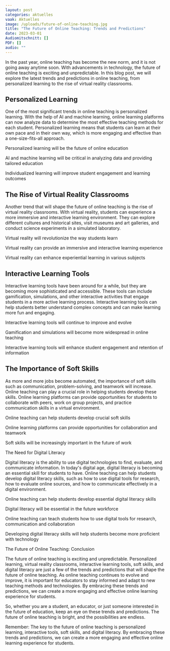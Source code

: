 ```yaml
---
layout: post
categories: aktuelles
vaak: Aktuelles
image: /uploads/future-of-online-teaching.jpg
title: "The Future of Online Teaching: Trends and Predictions"
date: 2023-03-01
Audiomitschnitt: []
PDF: []
audio: ""
---
```

In the past year, online teaching has become the new norm, and it is not going away anytime soon. With advancements in technology, the future of online teaching is exciting and unpredictable. In this blog post, we will explore the latest trends and predictions in online teaching, from personalized learning to the rise of virtual reality classrooms.

## Personalized Learning

One of the most significant trends in online teaching is personalized learning. With the help of AI and machine learning, online learning platforms can now analyze data to determine the most effective teaching methods for each student. Personalized learning means that students can learn at their own pace and in their own way, which is more engaging and effective than a one-size-fits-all approach.

Personalized learning will be the future of online education

AI and machine learning will be critical in analyzing data and providing tailored education

Individualized learning will improve student engagement and learning outcomes

## The Rise of Virtual Reality Classrooms

Another trend that will shape the future of online teaching is the rise of virtual reality classrooms. With virtual reality, students can experience a more immersive and interactive learning environment. They can explore different cultures and historical sites, visit museums and art galleries, and conduct science experiments in a simulated laboratory.

Virtual reality will revolutionize the way students learn

Virtual reality can provide an immersive and interactive learning experience

Virtual reality can enhance experiential learning in various subjects

## Interactive Learning Tools

Interactive learning tools have been around for a while, but they are becoming more sophisticated and accessible. These tools can include gamification, simulations, and other interactive activities that engage students in a more active learning process. Interactive learning tools can help students better understand complex concepts and can make learning more fun and engaging.

Interactive learning tools will continue to improve and evolve

Gamification and simulations will become more widespread in online teaching

Interactive learning tools will enhance student engagement and retention of information

## The Importance of Soft Skills

As more and more jobs become automated, the importance of soft skills such as communication, problem-solving, and teamwork will increase. Online teaching can play a crucial role in helping students develop these skills. Online learning platforms can provide opportunities for students to collaborate with peers, work on group projects, and practice communication skills in a virtual environment.

Online teaching can help students develop crucial soft skills

Online learning platforms can provide opportunities for collaboration and teamwork

Soft skills will be increasingly important in the future of work

The Need for Digital Literacy

Digital literacy is the ability to use digital technologies to find, evaluate, and communicate information. In today's digital age, digital literacy is becoming an essential skill for students to have. Online teaching can help students develop digital literacy skills, such as how to use digital tools for research, how to evaluate online sources, and how to communicate effectively in a digital environment.

Online teaching can help students develop essential digital literacy skills

Digital literacy will be essential in the future workforce

Online teaching can teach students how to use digital tools for research, communication and collaboration

Developing digital literacy skills will help students become more proficient with technology

The Future of Online Teaching: Conclusion

The future of online teaching is exciting and unpredictable. Personalized learning, virtual reality classrooms, interactive learning tools, soft skills, and digital literacy are just a few of the trends and predictions that will shape the future of online teaching. As online teaching continues to evolve and improve, it is important for educators to stay informed and adapt to new teaching methods and technologies. By embracing these trends and predictions, we can create a more engaging and effective online learning experience for students.

So, whether you are a student, an educator, or just someone interested in the future of education, keep an eye on these trends and predictions. The future of online teaching is bright, and the possibilities are endless.

Remember: The key to the future of online teaching is personalized learning, interactive tools, soft skills, and digital literacy. By embracing these trends and predictions, we can create a more engaging and effective online learning experience for students.